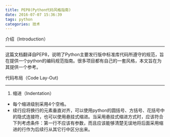```yaml
---
title: PEP8(Python代码风格指南)
date: 2016-07-07 15:36:39
tags: python
categories: 技术
---
```

介绍（Introduction）
***
这篇文档翻译自PEP8，说明了Python主要发行版中标准库代码所遵守的规范，旨在提供一个python的编码规范指南。很多项目都有自己的一套风格，本文旨在为其提供一个参考。

代码布局（Code Lay-Out)
***
1. 缩进（Indentation）
* 每个缩进级别采用4个空格。
* 续行应将换行的元素垂直对齐，可以使用python的圆括号、方括号、花括号中的隐式连接符，也可以使用悬挂式缩进。当采用悬挂式缩进方式时，应该符合下列考虑条件：第一行不应该有参数，而且应该能够清楚无误地将后面采用缩进的行作为后续行从其它行中区分出来。